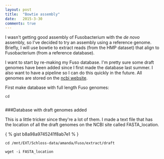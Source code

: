 ```yaml
---
layout: post
title:  "Bowtie assembly"
date:   2015-3-30
comments: true
---
```


I wasn't getting good assembly of Fusobacterium with the *de novo* assembly, so I've decided to try an assembly using a reference genome. Briefly, I will use bowtie to extract reads (from the HMP dataset) that align to Fusobacterium (from a reference database). 

I want to start by re-making my Fuso database. I'm pretty sure some draft genomes have been added since I first made the database last summer. I also want to have a pipeline so I can do this quickly in the future. All genomes are stored on the [ncbi website](ftp://ftp.ncbi.nih.gov/genomes/Bacteria).

First make database with full length Fuso genomes:
~~~~
cd 


~~~~

###Database with draft genomes added

This is a little tricker since they're a lot of them. I made a text file that has the location of all the draft genomes on the NCBI site called FASTA_location. 

{ % gist b8a98a9745241f8ab7e1 % }
~~~~
cd /mnt/EXT/Schloss-data/amanda/Fuso/extract/draft

wget -i FASTA_location
~~~~